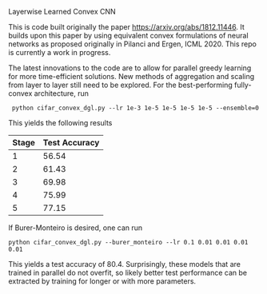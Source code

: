 Layerwise Learned Convex CNN

This is code built originally the paper https://arxiv.org/abs/1812.11446. It builds upon this paper by using equivalent convex formulations of neural networks as proposed originally in Pilanci and Ergen, ICML 2020. This repo is currently a work in progress. 

The latest innovations to the code are to allow for parallel greedy learning for more time-efficient solutions. New methods of aggregation and scaling from layer to layer still need to be explored. For the best-performing fully-convex architecture, run
```
 python cifar_convex_dgl.py --lr 1e-3 1e-5 1e-5 1e-5 1e-5 --ensemble=0
```

This yields the following results

| Stage | Test Accuracy |
|-------|---------------|
| 1     | 56.54         |
| 2     | 61.43         |
| 3     | 69.98         |
| 4     | 75.99         |
| 5     | 77.15         |

If Burer-Monteiro is desired, one can run

```
python cifar_convex_dgl.py --burer_monteiro --lr 0.1 0.01 0.01 0.01 0.01
```
This yields a test accuracy of 80.4. Surprisingly, these models that are trained in parallel do not overfit, so likely better test performance can be extracted by training for longer or with more parameters. 
